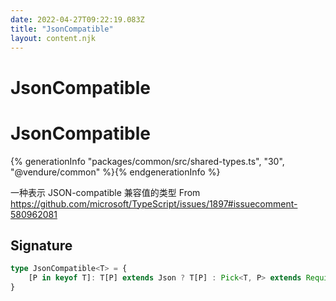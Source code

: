 ```yaml
---
date: 2022-04-27T09:22:19.083Z
title: "JsonCompatible"
layout: content.njk
---
```

[comment]: <> (这个文件是从 PickerCC 源码中生，不要修改。请使用 "docs:build" 脚本命令生成。)

# JsonCompatible


# JsonCompatible

{% generationInfo "packages/common/src/shared-types.ts", "30", "@vendure/common" %}{% endgenerationInfo %}

一种表示 JSON-compatible 兼容值的类型
From https://github.com/microsoft/TypeScript/issues/1897#issuecomment-580962081

## Signature

```typescript
type JsonCompatible<T> = {
    [P in keyof T]: T[P] extends Json ? T[P] : Pick<T, P> extends Required<Pick<T, P>> ? never : JsonCompatible<T[P]>;
}
```
